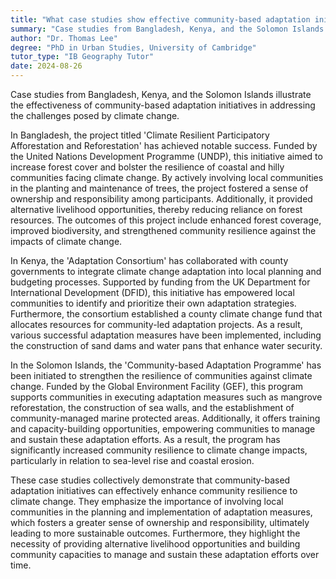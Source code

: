 ```yaml
---
title: "What case studies show effective community-based adaptation initiatives?"
summary: "Case studies from Bangladesh, Kenya, and the Solomon Islands demonstrate effective community-based adaptation initiatives."
author: "Dr. Thomas Lee"
degree: "PhD in Urban Studies, University of Cambridge"
tutor_type: "IB Geography Tutor"
date: 2024-08-26
---
```


Case studies from Bangladesh, Kenya, and the Solomon Islands illustrate the effectiveness of community-based adaptation initiatives in addressing the challenges posed by climate change.

In Bangladesh, the project titled 'Climate Resilient Participatory Afforestation and Reforestation' has achieved notable success. Funded by the United Nations Development Programme (UNDP), this initiative aimed to increase forest cover and bolster the resilience of coastal and hilly communities facing climate change. By actively involving local communities in the planting and maintenance of trees, the project fostered a sense of ownership and responsibility among participants. Additionally, it provided alternative livelihood opportunities, thereby reducing reliance on forest resources. The outcomes of this project include enhanced forest coverage, improved biodiversity, and strengthened community resilience against the impacts of climate change.

In Kenya, the 'Adaptation Consortium' has collaborated with county governments to integrate climate change adaptation into local planning and budgeting processes. Supported by funding from the UK Department for International Development (DFID), this initiative has empowered local communities to identify and prioritize their own adaptation strategies. Furthermore, the consortium established a county climate change fund that allocates resources for community-led adaptation projects. As a result, various successful adaptation measures have been implemented, including the construction of sand dams and water pans that enhance water security.

In the Solomon Islands, the 'Community-based Adaptation Programme' has been initiated to strengthen the resilience of communities against climate change. Funded by the Global Environment Facility (GEF), this program supports communities in executing adaptation measures such as mangrove reforestation, the construction of sea walls, and the establishment of community-managed marine protected areas. Additionally, it offers training and capacity-building opportunities, empowering communities to manage and sustain these adaptation efforts. As a result, the program has significantly increased community resilience to climate change impacts, particularly in relation to sea-level rise and coastal erosion.

These case studies collectively demonstrate that community-based adaptation initiatives can effectively enhance community resilience to climate change. They emphasize the importance of involving local communities in the planning and implementation of adaptation measures, which fosters a greater sense of ownership and responsibility, ultimately leading to more sustainable outcomes. Furthermore, they highlight the necessity of providing alternative livelihood opportunities and building community capacities to manage and sustain these adaptation efforts over time.
    